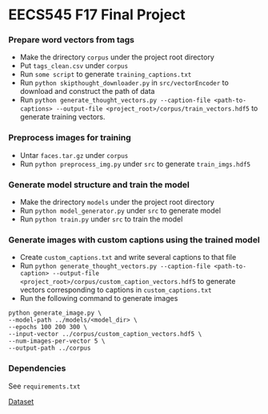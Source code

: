 EECS545 F17 Final Project
=========================

### Prepare word vectors from tags
* Make the drirectory `corpus` under the project root directory
* Put `tags_clean.csv` under `corpus`
* Run `some script` to generate `training_captions.txt`
* Run `python skipthought_downloader.py` in `src/vectorEncoder` to download and construct the path of data
* Run `python generate_thought_vectors.py --caption-file <path-to-captions> --output-file <project_root>/corpus/train_vectors.hdf5` to generate training vectors.

### Preprocess images for training
* Untar `faces.tar.gz` under `corpus`
* Run `python preprocess_img.py` under `src` to generate `train_imgs.hdf5`

### Generate model structure and train the model
* Make the drirectory `models` under the project root directory
* Run `python model_generator.py` under `src` to generate model
* Run `python train.py` under `src` to train the model

### Generate images with custom captions using the trained model
* Create `custom_captions.txt` and write several captions to that file
* Run `python generate_thought_vectors.py --caption-file <path-to-caption> --output-file <project_root>/corpus/custom_caption_vectors.hdf5` to generate vectors corresponding to captions in `custom_captions.txt`
* Run the following command to generate images
```
python generate_image.py \
--model-path ../models/<model_dir> \
--epochs 100 200 300 \
--input-vector ../corpus/custom_caption_vectors.hdf5 \
--num-images-per-vector 5 \
--output-path ../corpus
```

### Dependencies
See `requirements.txt`

[Dataset](https://drive.google.com/drive/folders/0BwJmB7alR-AvMHEtczZZN0EtdzQ)